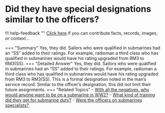 # Did they have special designations similar to the officers?

!!! help-feedback ""
    <a href="/feedback/" data-feedback-link>Click here</a>
    if you can contribute facts, records, images, or context…

<a id="summary"></a>
=== "Summary"
    Yes, they did. Sailors who were qualified in submarines had an “SS” added to their ratings. For example, radioman a third class who has qualified in submarines would have his rating upgraded from RM3 to RM3(SS).
=== "Detailed Answer"
    Yes, they did.  Sailors who were qualified in submarines had an “SS” added to their ratings.  For example, radioman a third class who has qualified in submarines would have his rating upgraded from RM3 to RM3(SS).  This is a formal designation noted in the man’s service record.  Similar to the officer’s designation, this did not limit their future assignments.
=== "Related Topics"
    - [With all the negatives, why would anyone want to be on a submarine in WW2?](./with-all-the-negatives-why-would-anyone-want-to-be-on-a-submarine-in-ww2.md#summary)
    - [What kind of training did they get for submarine duty?](./what-kind-of-training-did-they-get-for-submarine-duty.md#summary)
    - [Were the officers on submarines specialists?](./were-the-officers-on-submarines-specialists.md#summary)